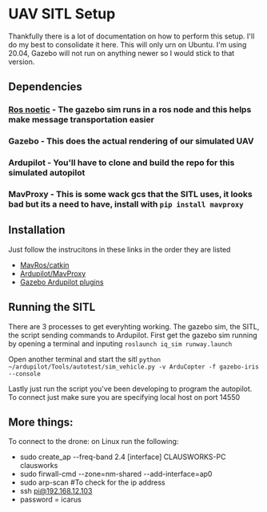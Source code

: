 # UAV SITL Setup

Thankfully there is a lot of documentation on how to perform this setup. I'll do my best to consolidate it here. This will only urn on Ubuntu.
I'm using 20.04, Gazebo will not run on anything newer so I would stick to that version.

## Dependencies
  
  ### [Ros noetic](http://wiki.ros.org/noetic/Installation/Ubuntu) - The gazebo sim runs in a ros node and this helps make message transportation easier
  
  ### Gazebo - This does the actual rendering of our simulated UAV
  
  ### Ardupilot - You'll have to clone and build the repo for this simulated autopilot
  
  ### MavProxy - This is some wack gcs that the SITL uses, it looks bad but its a need to have, install with `pip install mavproxy`
  
  
 ## Installation
 
  Just follow the instrucitons in these links in the order they are listed
  
  - [MavRos/catkin](https://github.com/Intelligent-Quads/iq_tutorials/blob/master/docs/installing_ros_20_04.md)
  - [Ardupilot/MavProxy](https://github.com/Intelligent-Quads/iq_tutorials/blob/master/docs/Installing_Ardupilot_20_04.md)
  - [Gazebo Ardupilot plugins](https://github.com/Intelligent-Quads/iq_tutorials/blob/master/docs/installing_gazebo_arduplugin.md)
  
 ## Running the SITL
 
 There are 3 processes to get everyhting working. The gazebo sim, the SITL, the script sending commands to Ardupilot. First get the gazebo sim running by opening a terminal and inputing
 ``roslaunch iq_sim runway.launch``
 
Open another terminal and start the sitl
``python ~/ardupilot/Tools/autotest/sim_vehicle.py -v ArduCopter -f gazebo-iris --console``

Lastly just run the script you've been developing to program the autopilot. To connect just make sure you are specifying local host on port 14550

## More things:
To connect to the drone:
on Linux run the following:
  - sudo create_ap --freq-band 2.4 [interface] CLAUSWORKS-PC clausworks
  - sudo firwall-cmd --zone=nm-shared --add-interface=ap0
  - sudo arp-scan #To check for the ip address
  - ssh pi@192.168.12.103
  - password = icarus
